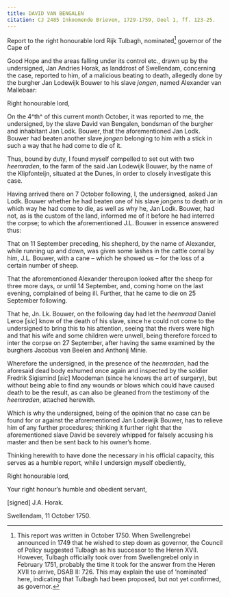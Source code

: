 ```yaml
---
title: DAVID VAN BENGALEN
citation: CJ 2485 Inkoomende Brieven, 1729-1759, Deel 1, ff. 123-25.
---
```


Report to the right honourable lord Rijk Tulbagh, nominated[^1] governor of the Cape of

Good Hope and the areas falling under its control etc., drawn up by the undersigned, Jan Andries Horak, as landdrost of Swellendam, concerning the case, reported to him, of a malicious beating to death, allegedly done by the burgher Jan Lodewijk Bouwer to his slave *jongen*, named Alexander van Mallebaar:

Right honourable lord,

On the 4^th^ of this current month October, it was reported to me, the undersigned, by the slave David van Bengalen, bondsman of the burgher and inhabitant Jan Lodk. Bouwer, that the aforementioned Jan Lodk. Bouwer had beaten another slave *jongen* belonging to him with a stick in such a way that he had come to die of it.

Thus, bound by duty, I found myself compelled to set out with two *heemraden*, to the farm of the said Jan Lodewijk Bouwer, by the name of the Klipfonteijn, situated at the Dunes, in order to closely investigate this case.

Having arrived there on 7 October following, I, the undersigned, asked Jan Lodk. Bouwer whether he had beaten one of his slave *jongens* to death or in which way he had come to die, as well as why he, Jan Lodk. Bouwer, had not, as is the custom of the land, informed me of it before he had interred the corpse; to which the aforementioned J.L. Bouwer in essence answered thus:

That on 11 September preceding, his shepherd, by the name of Alexander, while running up and down, was given some lashes in the cattle corral by him, J.L. Bouwer, with a cane – which he showed us – for the loss of a certain number of sheep.

That the aforementioned Alexander thereupon looked after the sheep for three more days, or until 14 September, and, coming home on the last evening, complained of being ill. Further, that he came to die on 25 September following.

That he, Jn. Lk. Bouwer, on the following day had let the *heemraad* Daniel Leroe \[*sic*\] know of the death of his slave, since he could not come to the undersigned to bring this to his attention, seeing that the rivers were high and that his wife and some children were unwell, being therefore forced to inter the corpse on 27 September, after having the same examined by the burghers Jacobus van Beelen and Anthonij Minie.

Wherefore the undersigned, in the presence of the *heemraden*, had the aforesaid dead body exhumed once again and inspected by the soldier Fredrik Sigismind \[*sic*\] Moodeman (since he knows the art of surgery), but without being able to find any wounds or blows which could have caused death to be the result, as can also be gleaned from the testimony of the *heemraden*, attached herewith.

Which is why the undersigned, being of the opinion that no case can be found for or against the aforementioned Jan Lodewijk Bouwer, has to relieve him of any further procedures; thinking it further right that the aforementioned slave David be severely whipped for falsely accusing his master and then be sent back to his owner’s home.

Thinking herewith to have done the necessary in his official capacity, this serves as a humble report, while I undersign myself obediently,

Right honourable lord,

Your right honour’s humble and obedient servant,

\[signed\] J.A. Horak.

Swellendam, 11 October 1750.

[^1]: This report was written in October 1750. When Swellengrebel announced in 1749 that he wished to step down as governor, the Council of Policy suggested Tulbagh as his successor to the Heren XVII. However, Tulbagh officially took over from Swellengrebel only in February 1751, probably the time it took for the answer from the Heren XVII to arrive, DSAB II: 726. This may explain the use of ‘nominated’ here, indicating that Tulbagh had been proposed, but not yet confirmed, as governor.